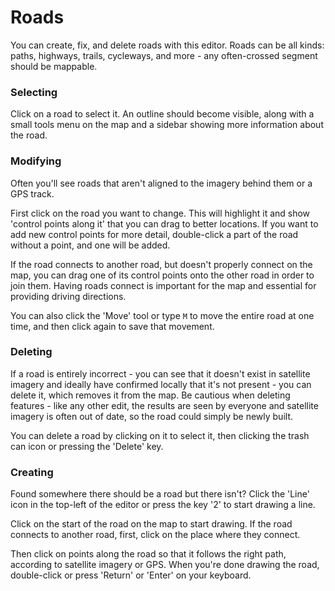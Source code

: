 # Roads

You can create, fix, and delete roads with this editor. Roads can be all
kinds: paths, highways, trails, cycleways, and more - any often-crossed
segment should be mappable.

### Selecting

Click on a road to select it. An outline should become visible, along
with a small tools menu on the map and a sidebar showing more information
about the road.

### Modifying

Often you'll see roads that aren't aligned to the imagery behind them
or a GPS track.

First click on the road you want to change. This will highlight it and show
'control points along it' that you can drag to better locations. If
you want to add new control points for more detail, double-click a part
of the road without a point, and one will be added.

If the road connects to another road, but doesn't properly connect on
the map, you can drag one of its control points onto the other road in
order to join them. Having roads connect is important for the map
and essential for providing driving directions.

You can also click the 'Move' tool or type `M` to move the entire road at
one time, and then click again to save that movement.

### Deleting

If a road is entirely incorrect - you can see that it doesn't exist in satellite
imagery and ideally have confirmed locally that it's not present - you can delete
it, which removes it from the map. Be cautious when deleting features -
like any other edit, the results are seen by everyone and satellite imagery
is often out of date, so the road could simply be newly built.

You can delete a road by clicking on it to select it, then clicking the
trash can icon or pressing the 'Delete' key.

### Creating

Found somewhere there should be a road but there isn't? Click the 'Line'
icon in the top-left of the editor or press the key '2' to start drawing
a line.

Click on the start of the road on the map to start drawing. If the road
connects to another road, first, click on the place where they connect.

Then click on points along the road so that it follows the right path, according
to satellite imagery or GPS. When you're done drawing the road, double-click
or press 'Return' or 'Enter' on your keyboard.

